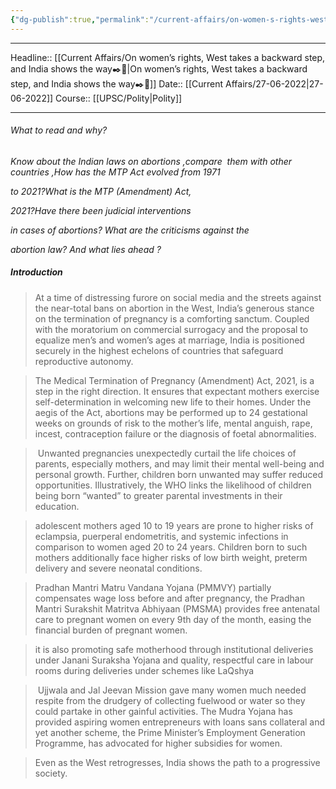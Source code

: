 ```yaml
---
{"dg-publish":true,"permalink":"/current-affairs/on-women-s-rights-west-takes-a-backward-step-and-india-shows-the-way/"}
---
```


----
Headline:: [[Current Affairs/On women’s rights, West takes a backward step, and India shows the way✒️💭\|On women’s rights, West takes a backward step, and India shows the way✒️💭]]
Date:: [[Current Affairs/27-06-2022\|27-06-2022]]
Course:: [[UPSC/Polity\|Polity]] 

----
###### What to read and why? 

_Know about the Indian laws on abortions ,compare  them with other countries ,How has the MTP Act evolved from 1971_

_to 2021?What is the MTP (Amendment) Act,_

_2021?Have there been judicial interventions_

_in cases of abortions? What are the criticisms against the_

_abortion law? And what lies ahead ?_

##### Introduction 
> At a time of distressing furore on social media and the streets against the near-total bans on abortion in the West, India’s generous stance on the termination of pregnancy is a comforting sanctum. Coupled with the moratorium on commercial surrogacy and the proposal to equalize men’s and women’s ages at marriage, India is positioned securely in the highest echelons of countries that safeguard reproductive autonomy.


>The Medical Termination of Pregnancy (Amendment) Act, 2021, is a step in the right direction. It ensures that expectant mothers exercise self-determination in welcoming new life to their homes. Under the aegis of the Act, abortions may be performed up to 24 gestational weeks on grounds of risk to the mother’s life, mental anguish, rape, incest, contraception failure or the diagnosis of foetal abnormalities.

> Unwanted pregnancies unexpectedly curtail the life choices of parents, especially mothers, and may limit their mental well-being and personal growth. Further, children born unwanted may suffer reduced opportunities. Illustratively, the WHO links the likelihood of children being born “wanted” to greater parental investments in their education.

>adolescent mothers aged 10 to 19 years are prone to higher risks of eclampsia, puerperal endometritis, and systemic infections in comparison to women aged 20 to 24 years. Children born to such mothers additionally face higher risks of low birth weight, preterm delivery and severe neonatal conditions.

>Pradhan Mantri Matru Vandana Yojana (PMMVY) partially compensates wage loss before and after pregnancy, the Pradhan Mantri Surakshit Matritva Abhiyaan (PMSMA) provides free antenatal care to pregnant women on every 9th day of the month, easing the financial burden of pregnant women.

>it is also promoting safe motherhood through institutional deliveries under Janani Suraksha Yojana and quality, respectful care in labour rooms during deliveries under schemes like LaQshya

> Ujjwala and Jal Jeevan Mission gave many women much needed respite from the drudgery of collecting fuelwood or water so they could partake in other gainful activities. The Mudra Yojana has provided aspiring women entrepreneurs with loans sans collateral and yet another scheme, the Prime Minister’s Employment Generation Programme, has advocated for higher subsidies for women.

>Even as the West retrogresses, India shows the path to a progressive society.

